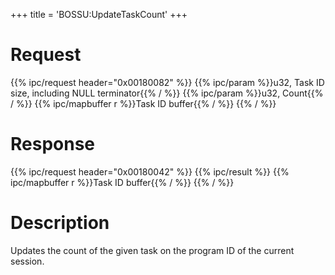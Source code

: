+++
title = 'BOSSU:UpdateTaskCount'
+++

# Request

{{% ipc/request header="0x00180082" %}}
{{% ipc/param %}}u32, Task ID size, including NULL terminator{{% / %}}
{{% ipc/param %}}u32, Count{{% / %}}
{{% ipc/mapbuffer r %}}Task ID buffer{{% / %}}
{{% / %}}

# Response

{{% ipc/request header="0x00180042" %}}
{{% ipc/result %}}
{{% ipc/mapbuffer r %}}Task ID buffer{{% / %}}
{{% / %}}

# Description

Updates the count of the given task on the program ID of the current session.
